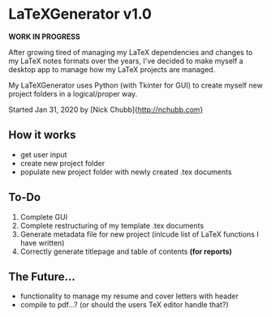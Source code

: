 # LaTeXGenerator v1.0

**WORK IN PROGRESS**

After growing tired of managing my LaTeX dependencies and changes to my LaTeX notes formats over the years, I've decided to make myself a desktop app to manage how my LaTeX projects are managed.

My LaTeXGenerator uses Python (with Tkinter for GUI) to create myself new project folders in a logical/proper way.

Started Jan 31, 2020 by [Nick Chubb]{http://nchubb.com}

## How it works

* get user input
* create new project folder
* populate new project folder with newly created .tex documents

## To-Do

1) Complete GUI
2) Complete restructuring of my template .tex documents
3) Generate metadata file for new project (inlcude list of LaTeX functions I have written)
4) Correctly generate titlepage and table of contents **(for reports)**

## The Future...

* functionality to manage my resume and cover letters with header
* compile to pdf...? (or should the users TeX editor handle that?)